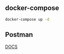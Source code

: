 ## docker-compose


```bash
docker-compose up -d
```


## Postman
[DOCS](https://documenter.getpostman.com/view/10835333/TVsrFovw)

